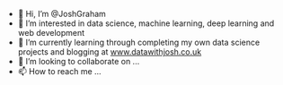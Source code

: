 - 👋 Hi, I’m @JoshGraham
- 👀 I’m interested in data science, machine learning, deep learning and web development
- 🌱 I’m currently learning through completing my own data science projects and blogging at www.datawithjosh.co.uk
- 💞️ I’m looking to collaborate on ...
- 📫 How to reach me ...

<!---
JoshGraham96/JoshGraham96 is a ✨ special ✨ repository because its `README.md` (this file) appears on your GitHub profile.
You can click the Preview link to take a look at your changes.
--->
